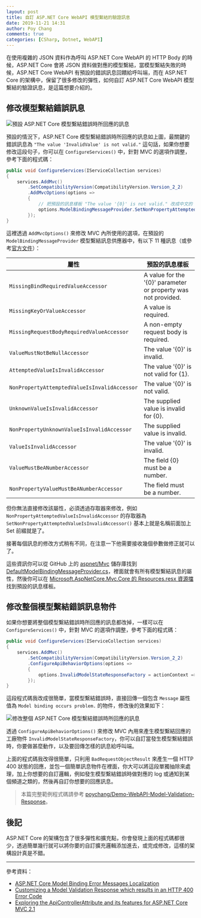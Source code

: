 ```yaml
---
layout: post
title: 自訂 ASP.NET Core WebAPI 模型繫結的驗證訊息
date: 2019-11-21 14:31
author: Poy Chang
comments: true
categories: [CSharp, Dotnet, WebAPI]
---
```


在使用複雜的 JSON 資料作為呼叫 ASP.NET Core WebAPI 的 HTTP Body 的時候，ASP.NET Core 會將 JSON 資料做對應的模型繫結，當模型繫結失敗的時候，ASP.NET Core WebAPI 有預設的錯誤訊息回饋給呼叫端，而在 ASP.NET Core 的架構中，保留了很多修改的彈性，如何自訂 ASP.NET Core WebAPI 模型繫結的驗證訊息，是這篇想要介紹的。

## 修改模型繫結錯誤訊息

![預設 ASP.NET Core 模型繫結錯誤時所回應的訊息](https://i.imgur.com/gFCxaGk.png)

預設的情況下，ASP.NET Core 模型繫結錯誤時所回應的訊息如上圖，最關鍵的錯誤訊息為 `"The value 'InvalidValue' is not valid."` 這句話，如果你想要修改這段句子，你可以在 `ConfigureServices()` 中，針對 MVC 的選項作調整，參考下面的程式碼：

```csharp
public void ConfigureServices(IServiceCollection services)
{
    services.AddMvc()
        .SetCompatibilityVersion(CompatibilityVersion.Version_2_2)
        .AddMvcOptions(options =>
        {
            // 把預設的訊息樣板 "The value '{0}' is not valid." 改成中文的 "'{x}' 是不合法的參數"
            options.ModelBindingMessageProvider.SetNonPropertyAttemptedValueIsInvalidAccessor((x) => $"'{x}' 是不合法的參數");
        });
}
```

這裡透過 `AddMvcOptions()` 來修改 MVC 內所使用的選項，在預設的 `ModelBindingMessageProvider` 模型繫結訊息供應器中，有以下 11 種訊息（或參考[官方文件](https://docs.microsoft.com/zh-tw/dotnet/api/microsoft.aspnetcore.mvc.modelbinding.metadata.modelbindingmessageprovider?view=aspnetcore-3.0&WT.mc_id=DT-MVP-5003022)）：

| 屬性                                          | 預設的訊息樣板                                                  |
| -------------------------------------------- | ------------------------------------------------------------- |
| `MissingBindRequiredValueAccessor`           | A value for the '{0}' parameter or property was not provided. |
| `MissingKeyOrValueAccessor`                  | A value is required.                                          |
| `MissingRequestBodyRequiredValueAccessor`    | A non-empty request body is required.                         |
| `ValueMustNotBeNullAccessor`                 | The value '{0}' is invalid.                                   |
| `AttemptedValueIsInvalidAccessor`            | The value '{0}' is not valid for {1}.                         |
| `NonPropertyAttemptedValueIsInvalidAccessor` | The value '{0}' is not valid.                                 |
| `UnknownValueIsInvalidAccessor`              | The supplied value is invalid for {0}.                        |
| `NonPropertyUnknownValueIsInvalidAccessor`   | The supplied value is invalid.                                |
| `ValueIsInvalidAccessor`                     | The value '{0}' is invalid.                                   |
| `ValueMustBeANumberAccessor`                 | The field {0} must be a number.                               |
| `NonPropertyValueMustBeANumberAccessor`      | The field must be a number.                                   |


但你無法直接修改該屬性，必須透過存取器來修改，例如 `NonPropertyAttemptedValueIsInvalidAccessor` 的存取器為 `SetNonPropertyAttemptedValueIsInvalidAccessor()` 基本上就是名稱前面加上 Set 前綴就是了。

接著每個訊息的修改方式稍有不同，在注意一下他需要接收幾個參數做修正就可以了。

這些資訊你可以從 GitHub 上的 [aspnet/Mvc](https://github.com/aspnet/Mvc) 儲存庫找到 [DefaultModelBindingMessageProvider.cs](https://github.com/aspnet/Mvc/blob/master/src/Microsoft.AspNetCore.Mvc.Core/ModelBinding/Metadata/DefaultModelBindingMessageProvider.cs)，裡面就會有所有模型繫結訊息的屬性，然後你可以在 [Microsoft.AspNetCore.Mvc.Core 的 Resources.resx 資源擋](https://github.com/aspnet/Mvc/blob/master/src/Microsoft.AspNetCore.Mvc.Core/Resources.resx)找到預設的訊息樣板。

## 修改整個模型繫結錯誤訊息物件

如果你想要將整個模型繫結錯誤時所回應的訊息都改掉，一樣可以在 `ConfigureServices()` 中，針對 MVC 的選項作調整，參考下面的程式碼：

```csharp
public void ConfigureServices(IServiceCollection services)
{
    services.AddMvc()
        .SetCompatibilityVersion(CompatibilityVersion.Version_2_2)
        .ConfigureApiBehaviorOptions(options =>
        {
            options.InvalidModelStateResponseFactory = actionContext => new BadRequestObjectResult(new { Message = "Model binding occurs problem." });
        });
}
```

這段程式碼我改成很簡單，當模型繫結錯誤時，直接回傳一個包含 `Message` 屬性值為 `Model binding occurs problem.` 的物件，修改後的效果如下：

![修改整個 ASP.NET Core 模型繫結錯誤時所回應的訊息](https://i.imgur.com/8wsvFqz.png)

透過 `ConfigureApiBehaviorOptions()` 來修改 MVC 內用來產生模型繫結回應的工廠物件 `InvalidModelStateResponseFactory`，你可以自訂當發生模型繫結錯誤時，你要做甚麼動作，以及要回傳怎樣的訊息給呼叫端。

上面的程式碼我改得很簡單，只利用 `BadRequestObjectResult` 來產生一個 HTTP 400 狀態的回應，並包一個簡單訊息物件在裡面，你大可以將這段單獨抽除來處理，加上你想要的自訂邏輯，例如發生模型繫結錯誤時做對應的 log 或通知到某個頻道之類的，然後再自訂你想要的回應訊息。

>本篇完整範例程式碼請參考 [poychang/Demo-WebAPI-Model-Validation-Response](https://github.com/poychang/Demo-WebAPI-Model-Validation-Response)。

## 後記

ASP.NET Core 的架構包含了很多彈性和擴充點，你會發現上面的程式碼都很少，透過簡單幾行就可以將你要的自訂擴充邏輯添加進去，或完成修改，這樣的架構設計真是不錯。

----------

參考資料：

* [ASP.NET Core Model Binding Error Messages Localization](https://stackoverflow.com/questions/40828570/asp-net-core-model-binding-error-messages-localization/41669552)
* [Customizing a Model Validation Response which results in an HTTP 400 Error Code](https://www.c-sharpcorner.com/blogs/customizing-model-validation-response-resulting-as-http-400-in-net-core)
* [Exploring the ApiControllerAttribute and its features for ASP.NET Core MVC 2.1](https://www.strathweb.com/2018/02/exploring-the-apicontrollerattribute-and-its-features-for-asp-net-core-mvc-2-1/)
